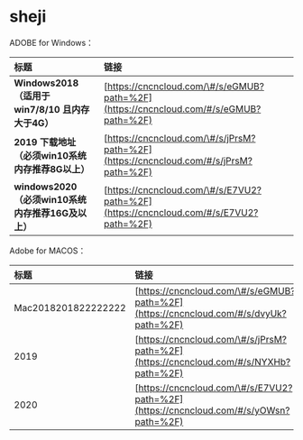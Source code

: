 # sheji

ADOBE for Windows：

| 标题 | 链接 |
| :--- | :--- |
|  **Windows2018 （适用于win7/8/10 且内存大于4G）** | [https://cncncloud.com/\#/s/eGMUB?path=%2F](https://cncncloud.com/#/s/eGMUB?path=%2F) |
|  **2019 下载地址 （必须win10系统 内存推荐8G以上）** | [https://cncncloud.com/\#/s/jPrsM?path=%2F](https://cncncloud.com/#/s/jPrsM?path=%2F) |
|  **windows2020 （必须win10系统 内存推荐16G及以上）** | [https://cncncloud.com/\#/s/E7VU2?path=%2F](https://cncncloud.com/#/s/E7VU2?path=%2F) |

Adobe for MACOS：

| 标题 | 链接 |
| :--- | :--- |
| Mac2018201822222222 | [https://cncncloud.com/\#/s/eGMUB?path=%2F](https://cncncloud.com/#/s/dvyUk?path=%2F) |
| 2019 | [https://cncncloud.com/\#/s/jPrsM?path=%2F](https://cncncloud.com/#/s/NYXHb?path=%2F) |
|  2020 | [https://cncncloud.com/\#/s/E7VU2?path=%2F](https://cncncloud.com/#/s/yOWsn?path=%2F) |





